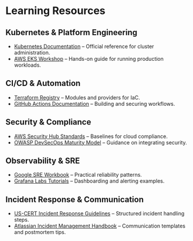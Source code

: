 # Learning Resources

## Kubernetes & Platform Engineering
- [Kubernetes Documentation](https://kubernetes.io/docs/) – Official reference for cluster administration.
- [AWS EKS Workshop](https://eksworkshop.com/) – Hands-on guide for running production workloads.

## CI/CD & Automation
- [Terraform Registry](https://registry.terraform.io/) – Modules and providers for IaC.
- [GitHub Actions Documentation](https://docs.github.com/actions) – Building and securing workflows.

## Security & Compliance
- [AWS Security Hub Standards](https://docs.aws.amazon.com/securityhub/latest/userguide/standards-reference.html) – Baselines for cloud compliance.
- [OWASP DevSecOps Maturity Model](https://owasp.org/www-project-devsecops-maturity-model/) – Guidance on integrating security.

## Observability & SRE
- [Google SRE Workbook](https://sre.google/workbook/table-of-contents/) – Practical reliability patterns.
- [Grafana Labs Tutorials](https://grafana.com/tutorials/) – Dashboarding and alerting examples.

## Incident Response & Communication
- [US-CERT Incident Response Guidelines](https://www.cisa.gov/resources-tools/resources/incident-response) – Structured incident handling steps.
- [Atlassian Incident Management Handbook](https://www.atlassian.com/incident-management) – Communication templates and postmortem tips.
